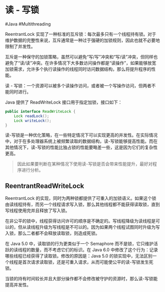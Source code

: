 # 读 - 写锁
#Java #Multithreading 

ReentrantLock 实现了一种标准的互斥锁：每次最多只有一个线程持有锁。对于维护数据的完整性来说，互斥通常是一种过于强硬的加锁规则，因此也就不必要地限制了并发性。

互斥是一种保守的加锁策略，虽然可以避免“写/写”冲突和“写/读”冲突，但同样也避免了“读/读”冲突。在许多情况下大多数访问操作都是“读操作”，如果能够放宽加锁需求，允许多个执行读操作的线程同时访问数据结构，那么将提升程序的性能。

读 - 写锁：一个资源可以被多个读操作访问，或者被一个写操作访问，但两者不能同时进行。

Java 提供了 ReadWriteLock 接口用于指定加锁，接口如下：

```java
public interface ReadWriteLock {
    Lock readLock();
    Lock writeLock();
}
```

读-写锁是一种优化策略，在一些特定情况下可以实现更高的并发性。在实际情况中，对于在多处理器系统上被频繁读取的数据结构，读-写锁能够提高性能。而在其他情况下，读-写锁的性能比独占锁的性能要略差一些，这是因为它们的复杂性更高。

> 因此如果要判断在某种情况下使用读-写锁是否会带来性能提升，最好对程序进行分析。

## ReentrantReadWriteLock

ReentrantLock 的实现，同时为两种锁都提供了可重入的加锁语义。如果这个锁由读线程持有，而另一个线程请求写入锁，那么其他线程都不能获得读取锁，直到写线程使用完并且释放了写入锁。

在非公平的锁中，线程获得访问许可的顺序是不确定的。写线程降级为读线程是可以的，但从读线程升级为写线程是不可以的。因为如果两个线程试图同时升级为写入锁，那么二者都不会释放读取锁，则造成死锁。

在 Java 5.0 中，读取锁的行为更类似于一个 Semaphore 而不是锁，它只维护活跃的读线程的数量，而不考虑它们的标识。在 Java 6.0 中修改了这个行为：记录哪些线程已经获得了读取锁。修改的原因是：Java 5.0 的锁实现中，无法区别一个线程是首次请求读取锁，还是可重入请求，从而可能使公平的读-写锁发生死锁。

当锁的持有时间较长并且大部分操作都不会修改被守护的资源时，那么读-写锁能提高并发性。